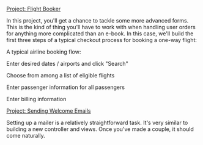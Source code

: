 [Project: Flight Booker](http://www.theodinproject.com/ruby-on-rails/building-advanced-forms?ref=lnav)

In this project, you'll get a chance to tackle some more advanced forms. This is the kind of thing you'll have to work with when handling user orders for anything more complicated than an e-book. In this case, we'll build the first three steps of a typical checkout process for booking a one-way flight:

A typical airline booking flow:

Enter desired dates / airports and click "Search"

Choose from among a list of eligible flights

Enter passenger information for all passengers

Enter billing information


[Project: Sending Welcome Emails](http://www.theodinproject.com/ruby-on-rails/sending-confirmation-emails?ref=lnav)

Setting up a mailer is a relatively straightforward task. It's very similar to building a new controller and views. Once you've made a couple, it should come naturally.